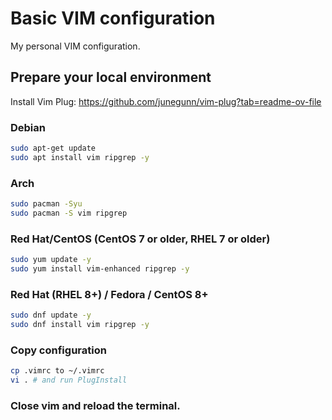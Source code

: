 # Basic VIM configuration

My personal VIM configuration.

## Prepare your local environment

Install Vim Plug: https://github.com/junegunn/vim-plug?tab=readme-ov-file

### Debian

```bash
sudo apt-get update
sudo apt install vim ripgrep -y 
```
### Arch

```bash
sudo pacman -Syu
sudo pacman -S vim ripgrep
```

### Red Hat/CentOS (CentOS 7 or older, RHEL 7 or older)

```bash
sudo yum update -y
sudo yum install vim-enhanced ripgrep -y
```

### Red Hat (RHEL 8+) / Fedora / CentOS 8+

```bash
sudo dnf update -y
sudo dnf install vim ripgrep -y
```

### Copy configuration
  ```bash
  cp .vimrc to ~/.vimrc
  vi . # and run PlugInstall
  ```

### Close vim and reload the terminal.
